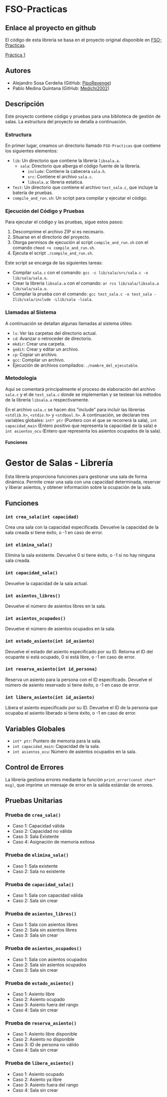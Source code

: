 # FSO-Practicas

## Enlace al proyecto en github
El código de esta librería se basa en el proyecto original disponible en [FSO-Practicas](https://github.com/PipoRevenge/FSO-Practicas).

[Práctica 1](https://github.com/PipoRevenge/FSO-Practicas/tree/P1)
## Autores
- Alejandro Sosa Cerdeña (GitHub: [PipoRevenge](https://github.com/PipoRevenge))
- Pablo Medina Quintana (GitHub: [Medichi2002](https://github.com/Medichi2002))

## Descripción

Este proyecto contiene código y pruebas para una biblioteca de gestión de salas. La estructura del proyecto se detalla a continuación.

### Estructura

En primer lugar, creamos un directorio llamado `FSO-Practicas` que contiene los siguientes elementos:

- `lib`: Un directorio que contiene la librería `libsala.a`.
  - `sala`: Directorio que alberga el código fuente de la librería.
    - `include`: Contiene la cabecera `sala.h`.
    - `src`: Contiene el archivo `sala.c`.
    - `libsala.a`: libreria estatica.
- `Test`: Un directorio que contiene el archivo `test_sala.c`, que incluye la batería de pruebas.
- `compile_and_run.sh`: Un script para compilar y ejecutar el código.

### Ejecución del Código y Pruebas

Para ejecutar el código y las pruebas, sigue estos pasos:

1. Descomprime el archivo ZIP si es necesario.
2. Situarse en el directorio del proyecto.
3. Otorga permisos de ejecución al script `compile_and_run.sh` con el comando `chmod +x compile_and_run.sh`.
4. Ejecuta el script `./compile_and_run.sh`.

Este script se encarga de las siguientes tareas:
- Compilar `sala.c` con el comando: `gcc -c lib/sala/src/sala.c -o lib/sala/sala.o`.
- Crear la librería `libsala.a` con el comando: `ar rcs lib/sala/libsala.a lib/sala/sala.o`.
- Compilar la prueba con el comando: `gcc test_sala.c -o test_sala -Ilib/sala/include -Llib/sala -lsala`.

### Llamadas al Sistema

A continuación se detallan algunas llamadas al sistema útiles:

- `ls`: Ver las carpetas del directorio actual.
- `cd`: Avanzar o retroceder de directorio.
- `mkdir`: Crear una carpeta.
- `gedit`: Crear y editar un archivo.
- `cp`: Copiar un archivo.
- `gcc`: Compilar un archivo.
- Ejecución de archivos compilados: `./nombre_del_ejecutable`.

### Metodología

Aquí se comentará principalmente el proceso de elaboración del archivo `sala.c` y el de `test_sala.c` donde se implementan y se testean los métodos de la librería `libsala.a` respectivamente.

En el archivo `sala.c` se hacen dos "include" para incluir las librerías `<stdlib.h>`, `<stdio.h>` y `<stdbool.h>`. A continuación, se declaran tres variables globales: `int* ptr` (Puntero con el que se recorrerá la sala), `int capacidad_main` (Entero positivo que representa la capacidad de la sala) e `int asientos_ocu` (Entero que representa los asientos ocupados de la sala).

#### Funciones
# Gestor de Salas - Librería

Esta librería proporciona funciones para gestionar una sala de forma dinámica. Permite crear una sala con una capacidad determinada, reservar y liberar asientos, y obtener información sobre la ocupación de la sala.

## Funciones

### `int crea_sala(int capacidad)`

Crea una sala con la capacidad especificada. Devuelve la capacidad de la sala creada si tiene éxito, o -1 en caso de error.

### `int elimina_sala()`

Elimina la sala existente. Devuelve 0 si tiene éxito, o -1 si no hay ninguna sala creada.

### `int capacidad_sala()`

Devuelve la capacidad de la sala actual.

### `int asientos_libres()`

Devuelve el número de asientos libres en la sala.

### `int asientos_ocupados()`

Devuelve el número de asientos ocupados en la sala.

### `int estado_asiento(int id_asiento)`

Devuelve el estado del asiento especificado por su ID. Retorna el ID del ocupante si está ocupado, 0 si está libre, o -1 en caso de error.

### `int reserva_asiento(int id_persona)`

Reserva un asiento para la persona con el ID especificado. Devuelve el número de asiento reservado si tiene éxito, o -1 en caso de error.

### `int libera_asiento(int id_asiento)`

Libera el asiento especificado por su ID. Devuelve el ID de la persona que ocupaba el asiento liberado si tiene éxito, o -1 en caso de error.

## Variables Globales

- `int* ptr`: Puntero de memoria para la sala.
- `int capacidad_main`: Capacidad de la sala.
- `int asientos_ocu`: Número de asientos ocupados en la sala.

## Control de Errores

La librería gestiona errores mediante la función `print_error(const char* msg)`, que imprime un mensaje de error en la salida estándar de errores.


## Pruebas Unitarias

### Prueba de `crea_sala()`

- Caso 1: Capacidad válida
- Caso 2: Capacidad no válida
- Caso 3: Sala Existente
- Caso 4: Asignación de memoria exitosa

### Prueba de `elimina_sala()`

- Caso 1: Sala existente
- Caso 2: Sala no existente

### Prueba de `capacidad_sala()`

- Caso 1: Sala con capacidad válida
- Caso 2: Sala sin crear

### Prueba de `asientos_libres()`

- Caso 1: Sala con asientos libres
- Caso 2: Sala sin asientos libres
- Caso 3: Sala sin crear

### Prueba de `asientos_ocupados()`

- Caso 1: Sala con asientos ocupados
- Caso 2: Sala sin asientos ocupados
- Caso 3: Sala sin crear

### Prueba de `estado_asiento()`

- Caso 1: Asiento libre
- Caso 2: Asiento ocupado
- Caso 3: Asiento fuera del rango
- Caso 4: Sala sin crear

### Prueba de `reserva_asiento()`

- Caso 1: Asiento libre disponible
- Caso 2: Asiento no disponible
- Caso 3: ID de persona no válido
- Caso 4: Sala sin crear

### Prueba de `libera_asiento()`

- Caso 1: Asiento ocupado
- Caso 2: Asiento ya libre
- Caso 3: Asiento fuera del rango
- Caso 4: Sala sin crear


